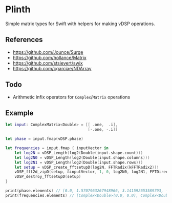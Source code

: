 # Plinth

Simple matrix types for Swift with helpers for making vDSP operations.

## References

- https://github.com/Jounce/Surge
- https://github.com/hollance/Matrix
- https://github.com/stsievert/swix
- https://github.com/cgarciae/NDArray

## Todo

- Arithmetic infix operators for `Complex`/`Matrix` operations

## Example

```swift
let input: ComplexMatrix<Double> = [[ .one,  .i],
                                    [-.one, -.i]]

let phase = input.fmap(vDSP.phase)

let frequencies = input.fmap { inputVector in
    let log2N = vDSP_Length(log2(Double(input.shape.count)))
    let log2N0 = vDSP_Length(log2(Double(input.shape.columns)))
    let log2N1 = vDSP_Length(log2(Double(input.shape.rows)))
    let setup = vDSP_create_fftsetupD(log2N, FFTRadix(kFFTRadix2))!
    vDSP_fft2d_zipD(setup, &inputVector, 1, 0, log2N0, log2N1, FFTDirection(kFFTDirection_Forward))
    vDSP_destroy_fftsetupD(setup)
}

print(phase.elements) // [0.0, 1.5707963267948966, 3.141592653589793, -1.5707963267948966]
print(frequencies.elements) // [Complex<Double>(0.0, 0.0), Complex<Double>(0.0, 0.0), Complex<Double>(2.0, 2.0), Complex<Double>(2.0, -2.0)]
```
